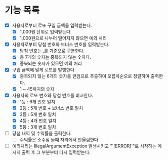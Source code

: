 # 기능 목록

- [X]  사용자로부터 로또 구입 금액을 입력받는다.
    - [X] 1,000원 단위로 입력받는다.
    - [X] 1,000원으로 나누어 떨어지지 않으면 예외 처리

- [X] 사용자로부터 당첨 번호와 보너스 번호를 입력받는다.
    - [X] 당첨 번호는 ,를 기준으로 구분한다.
    - [X] 총 7개의 숫자는 중복되지 않는 숫자다.
    - [X] 중복되는 숫자가 있으면 예외 처리

- [X] 구입 금액에 맞게 로또를 발행한다.
    - [X] 중복되지 않는 6개의 숫자를 랜덤으로 추출하여 오름차순으로 정렬하여 출력한다.
    - [X] 1 ~ 45까지의 숫자

- [X] 사용자의 로또 번호와 당첨 번호를 비교한다.
    - [X] 1등 : 6개 번호 일치
    - [X] 2등 : 5개 번호 + 보너스 번호 일치
    - [X] 3등 : 5개 번호 일치
    - [X] 4등 : 4개 번호 일치
    - [X] 5등 : 3개 번호 일치

- [ ] 당첨 내역 및 수익률을 출력한다.
    - [ ] 수익률은 소수점 둘째 자리에서 반올림한다.

- [ ] 예외처리는 IllegalArgumentException 발생시키고 "'[ERROR]'"로 시작하는 메시지 출력 후 그 부분부터 다시 입력받는다.